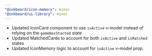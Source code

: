 ```yaml
---
"@inkbeard/icon-memory": minor
"@inkbeard/ui-library": minor
---
```


- Updated IconCard component to use `isActive` v-model instead of relying on the `gameHasStarted` state
- Updated MatchedCards to account for both `isActive` and `isMatched` states
- Updated IconMemory logic to account for `isActive` v-model prop.
